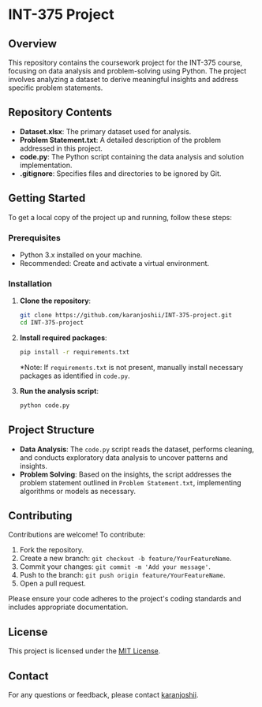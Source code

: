 
# INT-375 Project

## Overview

This repository contains the coursework project for the INT-375 course, focusing on data analysis and problem-solving using Python. The project involves analyzing a dataset to derive meaningful insights and address specific problem statements.

## Repository Contents

- **Dataset.xlsx**: The primary dataset used for analysis.
- **Problem Statement.txt**: A detailed description of the problem addressed in this project.
- **code.py**: The Python script containing the data analysis and solution implementation.
- **.gitignore**: Specifies files and directories to be ignored by Git.

## Getting Started

To get a local copy of the project up and running, follow these steps:

### Prerequisites

- Python 3.x installed on your machine.
- Recommended: Create and activate a virtual environment.

### Installation

1. **Clone the repository**:

   ```bash
   git clone https://github.com/karanjoshii/INT-375-project.git
   cd INT-375-project
   ```

2. **Install required packages**:

   ```bash
   pip install -r requirements.txt
   ```

   *Note: If `requirements.txt` is not present, manually install necessary packages as identified in `code.py`.

3. **Run the analysis script**:

   ```bash
   python code.py
   ```

## Project Structure

- **Data Analysis**: The `code.py` script reads the dataset, performs cleaning, and conducts exploratory data analysis to uncover patterns and insights.
- **Problem Solving**: Based on the insights, the script addresses the problem statement outlined in `Problem Statement.txt`, implementing algorithms or models as necessary.

## Contributing

Contributions are welcome! To contribute:

1. Fork the repository.
2. Create a new branch: `git checkout -b feature/YourFeatureName`.
3. Commit your changes: `git commit -m 'Add your message'`.
4. Push to the branch: `git push origin feature/YourFeatureName`.
5. Open a pull request.

Please ensure your code adheres to the project's coding standards and includes appropriate documentation.

## License

This project is licensed under the [MIT License](LICENSE).

## Contact

For any questions or feedback, please contact [karanjoshii](https://github.com/karanjoshii).
